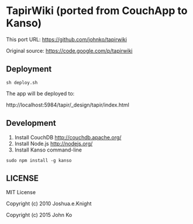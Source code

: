 # TapirWiki (ported from CouchApp to Kanso)

This port URL: https://github.com/johnko/tapirwiki

Original source: https://code.google.com/p/tapirwiki

## Deployment

```
sh deploy.sh
```

The app will be deployed to:

http://localhost:5984/tapir/_design/tapir/index.html

## Development

1. Install CouchDB http://couchdb.apache.org/
2. Install Node.js http://nodejs.org/
3. Install Kanso command-line
```
sudo npm install -g kanso
```

## LICENSE

MIT License

Copyright (c) 2010 Joshua.e.Knight

Copyright (c) 2015 John Ko
